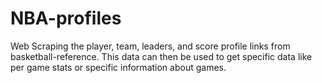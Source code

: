 # NBA-profiles
Web Scraping the player, team, leaders, and score profile links from basketball-reference. This data can then be used to get specific data like per game stats or specific information about games.  
